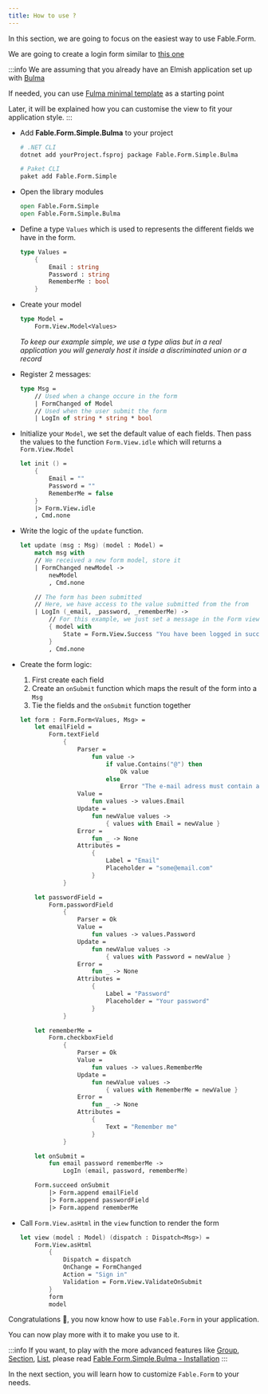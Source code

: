 ```yaml
---
title: How to use ?
---
```


In this section, we are going to focus on the easiest way to use Fable.Form.

We are going to create a login form similar to [this one](Fable.Form/blob/main/examples/src/index.html)

:::info
We are assuming that you already have an Elmish application set up with [Bulma](https://bulma.io/)

If needed, you can use [Fulma minimal template](https://fulma.github.io/Fulma/#template) as a starting point

Later, it will be explained how you can customise the view to fit your application style.
:::

<ul class="textual-steps">
<li>

Add **Fable.Form.Simple.Bulma** to your project

```bash
# .NET CLI
dotnet add yourProject.fsproj package Fable.Form.Simple.Bulma

# Paket CLI
paket add Fable.Form.Simple
```

</li>

<li>

Open the library modules

```fsharp
open Fable.Form.Simple
open Fable.Form.Simple.Bulma
```

</li>

<li>

Define a type `Values` which is used to represents the different fields we have in the form.

```fsharp
type Values =
    {
        Email : string
        Password : string
        RememberMe : bool
    }
```

</li>

<li>
Create your model

```fsharp
type Model =
    Form.View.Model<Values>
```

*To keep our example simple, we use a type alias but in a real application you will generaly host it inside a discriminated union or a record*

</li>

<li>

Register 2 messages:

```fsharp
type Msg =
    // Used when a change occure in the form
    | FormChanged of Model
    // Used when the user submit the form
    | LogIn of string * string * bool
```

</li>

<li>

Initialize your `Model`, we set the default value of each fields. Then pass the values to the function `Form.View.idle` which will returns a `Form.View.Model`

```fsharp
let init () =
    {
        Email = ""
        Password = ""
        RememberMe = false
    }
    |> Form.View.idle
    , Cmd.none
```

</li>

<li>

Write the logic of the `update` function.

```fsharp
let update (msg : Msg) (model : Model) =
    match msg with
    // We received a new form model, store it
    | FormChanged newModel ->
        newModel
        , Cmd.none

    // The form has been submitted
    // Here, we have access to the value submitted from the from
    | LogIn (_email, _password, _rememberMe) ->
        // For this example, we just set a message in the Form view
        { model with
            State = Form.View.Success "You have been logged in successfully"
        }
        , Cmd.none
```

</li>

<li>

Create the form logic:

1. First create each field
2. Create an `onSubmit` function which maps the result of the form into a `Msg`
3. Tie the fields and the `onSubmit` function together

```fsharp
let form : Form.Form<Values, Msg> =
    let emailField =
        Form.textField
            {
                Parser =
                    fun value ->
                        if value.Contains("@") then
                            Ok value
                        else
                            Error "The e-mail adress must contain a '@' symbol"
                Value =
                    fun values -> values.Email
                Update =
                    fun newValue values ->
                        { values with Email = newValue }
                Error =
                    fun _ -> None
                Attributes =
                    {
                        Label = "Email"
                        Placeholder = "some@email.com"
                    }
            }

    let passwordField =
        Form.passwordField
            {
                Parser = Ok
                Value =
                    fun values -> values.Password
                Update =
                    fun newValue values ->
                        { values with Password = newValue }
                Error =
                    fun _ -> None
                Attributes =
                    {
                        Label = "Password"
                        Placeholder = "Your password"
                    }
            }

    let rememberMe =
        Form.checkboxField
            {
                Parser = Ok
                Value =
                    fun values -> values.RememberMe
                Update =
                    fun newValue values ->
                        { values with RememberMe = newValue }
                Error =
                    fun _ -> None
                Attributes =
                    {
                        Text = "Remember me"
                    }
            }

    let onSubmit =
        fun email password rememberMe ->
            LogIn (email, password, rememberMe)

    Form.succeed onSubmit
        |> Form.append emailField
        |> Form.append passwordField
        |> Form.append rememberMe
```

</li>

<li>

Call `Form.View.asHtml` in the `view` function to render the form

```fsharp
let view (model : Model) (dispatch : Dispatch<Msg>) =
    Form.View.asHtml
        {
            Dispatch = dispatch
            OnChange = FormChanged
            Action = "Sign in"
            Validation = Form.View.ValidateOnSubmit
        }
        form
        model
```

</li>

</ul>

Congratulations 🎉, you now know how to use `Fable.Form` in your application.

You can now play more with it to make you use to it.

:::info
If you want, to play with the more advanced features like [Group](/Fable.Form/Fable.Form.Simple/features.html#Group), [Section](/Fable.Form/Fable.Form.Simple/features.html#Section), [List](/Fable.Form/Fable.Form.Simple/features.html#List-of-form), please read [Fable.Form.Simple.Bulma - Installation](/Fable.Form/Fable.Form.Simple.Bulma/installation.html)
:::

In the next section, you will learn how to customize `Fable.Form` to your needs.
